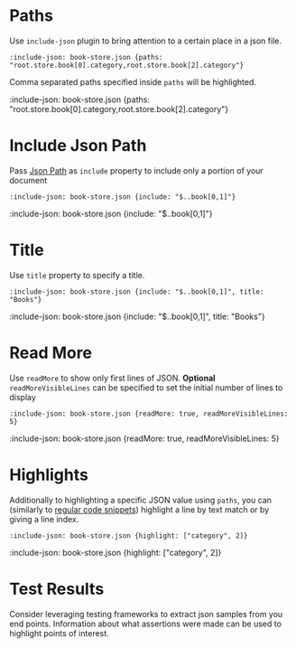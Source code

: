 # Paths

Use `include-json` plugin to bring attention to a certain place in a json file. 

    :include-json: book-store.json {paths: "root.store.book[0].category,root.store.book[2].category"}

Comma separated paths specified inside `paths` will be highlighted.

:include-json: book-store.json {paths: "root.store.book[0].category,root.store.book[2].category"}

# Include Json Path

Pass [Json Path](https://github.com/json-path/JsonPath) as `include` property 
to include only a portion of your document

    :include-json: book-store.json {include: "$..book[0,1]"}

:include-json: book-store.json {include: "$..book[0,1]"}

# Title

Use `title` property to specify a title.

    :include-json: book-store.json {include: "$..book[0,1]", title: "Books"}
    
:include-json: book-store.json {include: "$..book[0,1]", title: "Books"}

# Read More

Use `readMore` to show only first lines of JSON. **Optional** `readMoreVisibleLines` can be specified to set 
the initial number of lines to display 

    :include-json: book-store.json {readMore: true, readMoreVisibleLines: 5}

:include-json: book-store.json {readMore: true, readMoreVisibleLines: 5}

# Highlights

Additionally to highlighting a specific JSON value using `paths`, you can 
(similarly to [regular code snippets](snippets/external-code-snippets#highlights)) highlight 
a line by text match or by giving a line index.

    :include-json: book-store.json {highlight: ["category", 2]}
    
:include-json: book-store.json {highlight: ["category", 2]}


# Test Results

Consider leveraging testing frameworks to extract json samples from you end points. 
Information about what assertions were made can be used to highlight points of interest.
